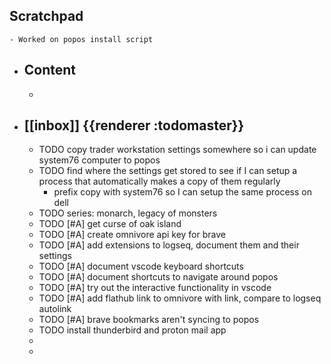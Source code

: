 ## Scratchpad
	- Worked on popos install script
- ## Content
	-
- ## [[inbox]] {{renderer :todomaster}}
	- TODO copy trader workstation settings somewhere so i can update system76 computer to popos
	- TODO find where the settings get stored to see if I can setup a process that automatically makes a copy of them regularly
		- prefix copy with system76 so I can setup the same process on dell
	- TODO series: monarch, legacy of monsters
	- TODO [#A] get curse of oak island
	- TODO [#A] create omnivore api key for brave
	- TODO [#A] add extensions to logseq, document them and their settings
	- TODO [#A] document vscode keyboard shortcuts
	- TODO [#A] document shortcuts to navigate around popos
	- TODO [#A] try out the interactive functionality in vscode
	- TODO [#A] add flathub link to omnivore with link, compare to logseq autolink
	- TODO [#A] brave bookmarks aren't syncing to popos
	- TODO install thunderbird and proton mail app
	-
	-